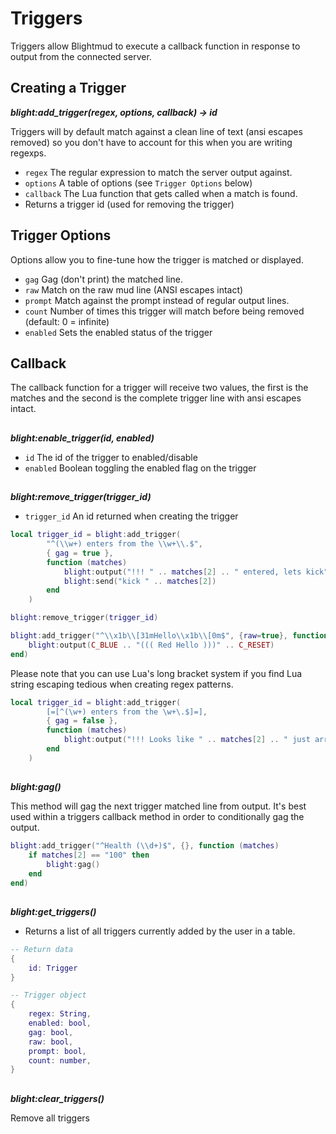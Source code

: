 # Triggers

Triggers allow Blightmud to execute a callback function in response to output
from the connected server.

## Creating a Trigger
***blight:add_trigger(regex, options, callback) -> id***

Triggers will by default match against a clean line of text (ansi escapes
removed) so you don't have to account for this when you are writing
regexps.

- `regex`    The regular expression to match the server output against.
- `options`  A table of options (see `Trigger Options` below)
- `callback` The Lua function that gets called when a match is found.
- Returns a trigger id (used for removing the trigger)

## Trigger Options
Options allow you to fine-tune how the trigger is matched or displayed.

- `gag`      Gag (don't print) the matched line.
- `raw`      Match on the raw mud line (ANSI escapes intact)
- `prompt`   Match against the prompt instead of regular output lines.
- `count`    Number of times this trigger will match before being removed (default: 0 = infinite)
- `enabled`  Sets the enabled status of the trigger

## Callback
The callback function for a trigger will receive two values, the first is the
matches and the second is the complete trigger line with ansi escapes intact.

##

***blight:enable_trigger(id, enabled)***

- `id`         The id of the trigger to enabled/disable
- `enabled`    Boolean toggling the enabled flag on the trigger

##

***blight:remove_trigger(trigger_id)***

- `trigger_id` An id returned when creating the trigger

```lua
local trigger_id = blight:add_trigger(
        "^(\\w+) enters from the \\w+\\.$",
        { gag = true },
        function (matches)
            blight:output("!!! " .. matches[2] .. " entered, lets kick")
            blight:send("kick " .. matches[2])
        end
    )

blight:remove_trigger(trigger_id)

blight:add_trigger("^\\x1b\\[31mHello\\x1b\\[0m$", {raw=true}, function ()
    blight:output(C_BLUE .. "((( Red Hello )))" .. C_RESET)
end)
```
Please note that you can use Lua's long bracket system if you find Lua string escaping tedious when creating regex patterns.
```lua
local trigger_id = blight:add_trigger(
        [=[^(\w+) enters from the \w+\.$]=],
        { gag = false },
        function (matches)
            blight:output("!!! Looks like " .. matches[2] .. " just arrived!")
        end
    )
```

##

***blight:gag()***

This method will gag the next trigger matched line from output. It's best used within a triggers
callback method in order to conditionally gag the output.

```lua
blight:add_trigger("^Health (\\d+)$", {}, function (matches)
    if matches[2] == "100" then
        blight:gag()
    end
end)
```

##

***blight:get_triggers()***

- Returns a list of all triggers currently added by the user in a table.

```lua
-- Return data
{
    id: Trigger
}

-- Trigger object
{
    regex: String,
    enabled: bool,
    gag: bool,
    raw: bool,
    prompt: bool,
    count: number,
}
```

##

***blight:clear_triggers()***

Remove all triggers
